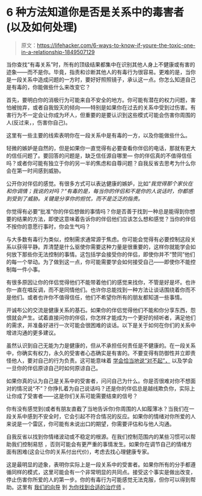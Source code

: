 # 6 种方法知道你是否是关系中的毒害者(以及如何处理)

> 原文：<https://lifehacker.com/6-ways-to-know-if-youre-the-toxic-one-in-a-relationship-1849507129>

当你查找“有毒关系”时，所有的顶级结果都集中在识别其他人身上不健康或有害的迹象——而不是你。毕竟，指责和诊断其他人的有毒行为很容易。更难的是，当你是一段关系中造成问题的一方时，要好好照照镜子，承认这一点。你怎么知道自己是有毒的，你能做些什么来改变它？

首先，要明白你的消极行为可能来自不安全的地方。你可能有潜在的权力问题，害怕被抛弃，或者自我毁灭的倾向——特别是如果你在过去的关系中受到过伤害。有害行为不一定会让你成为坏人，但重要的是要认识到这些模式可能会伤害你周围的人(反过来，，伤害你自己)。

这里有一些主要的线索表明你在一段关系中是有毒的一方，以及你能做些什么。

轻微的嫉妒是自然的，但是如果你一直觉得有必要查看你伴侣的电话，那就有更大的信任问题了。要回答的问题是，缺乏信任源自哪里— 你的伴侣真的不值得信任吗？或者你可能有独立于你的另一半的焦虑和自尊问题？自我反省去思考为什么你会在第一时间感到威胁。

公开你对伴侣的感觉。有很多方式可以表达健康的嫉妒，比如“*我觉得那个家伙在和你调情；我说的对吗？“有毒的是，每当你的伴侣和不是你的人说话时，你都感到受到了威胁。关键是分享你的担忧，而不是泛泛的指责。*

你觉得有必要“批准”你的伴侣想做的事情吗？你是否善于找到一种总是能得到你想要的结果的方法，即使这意味着告诉你的伴侣他们应该怎么想和感觉？当你的伴侣不按你的意愿行事时，你会生气吗？

与大多数有毒行为类似，控制需求通常源于焦虑。你可能会觉得有必要控制这段关系以获得平静。弄清楚是什么驱使你需要这种力量是很重要的，这样你就能学会如何放下那些你无法控制的事情。这包括学会接受你的伴侣，即使你并不“赞同”他们的每一个举动。为了做到这一点，你可能需要学会如何接受自己——即使你不能控制每一件小事。

有很多原因让你的伴侣觉得他们不能带着他们的感觉来找你，不管是好是坏。也许你一直在唱反调，而不是同情他们。也许你总能找到一种方法让谈话围绕着你而不是他们。或者也许你不值得信任，他们不希望你所有的朋友都知道一些事情。

开诚布公的交流是健康关系的基石。如果你的伴侣觉得他们不能和你分享东西，怨恨就会产生。试着直接问你的伴侣，你怎样才能成为一个更好的倾听者，满足他们的需求，并准备好进行一次可能会很困难的谈话。以下是关于如何在你们的关系中增进沟通的更多建议。

虽然认识到自己无能为力是健康的，但从不承担任何责任是不健康的。在一段关系中，你确实有权力，永久的受害者心态确实是有害的。不要变得有防御性并立即责怪他人，要对自己的行为负责。这可能意味着 [学会恰当地说“对不起”，](https://lifehacker.com/why-you-shouldnt-over-apologize-and-what-to-say-instea-1847405197) 以及学会一旦你的伴侣原谅自己时如何原谅自己。

如果你真的认为自己是关系中的受害者，问问自己为什么。你是否很难对你不想面对的情况说“不”？你挣扎着为自己说话吗？还是你的伴侣总是越线欺负你，实际上让你成了受害者——这是你们关系可能需要结束的信号？

你有没有感觉到(或者有朋友直截了当地告诉你)你周围的人如履薄冰？当我们在一段关系中感到不安全时，它会引起不符合情况的反应。如果你的情绪对你所爱的人来说是一个雷区，你可能有未说出口的期望，你需要评估和与他人沟通。

自我反省以找到你情绪波动或不稳定的根源。在我们控制范围内的某些习惯可以帮助我们控制易怒 ，否则可能会有更严重的事情发生。如果你在调节自己的情绪方面有困难(这会让你的关系付出代价)，考虑去找心理健康专家。

这是最明显的迹象，表明你实际上是一段关系中的受害者。如果你所有的分手都遵循同样的模式，这里可能会有一个非常明显的共同点。接受这个事实是做出改变，停止伤害你所爱的人的第一步。你的有毒行为可能感觉无法克服，但你可以得到帮助。这里有 [我们的向导](https://lifehacker.com/how-to-find-a-good-therapist-when-you-don-t-have-insu-1848918177) 到 [为你找到合适的治疗师](https://lifehacker.com/its-time-to-find-a-therapist-1846009669) 。